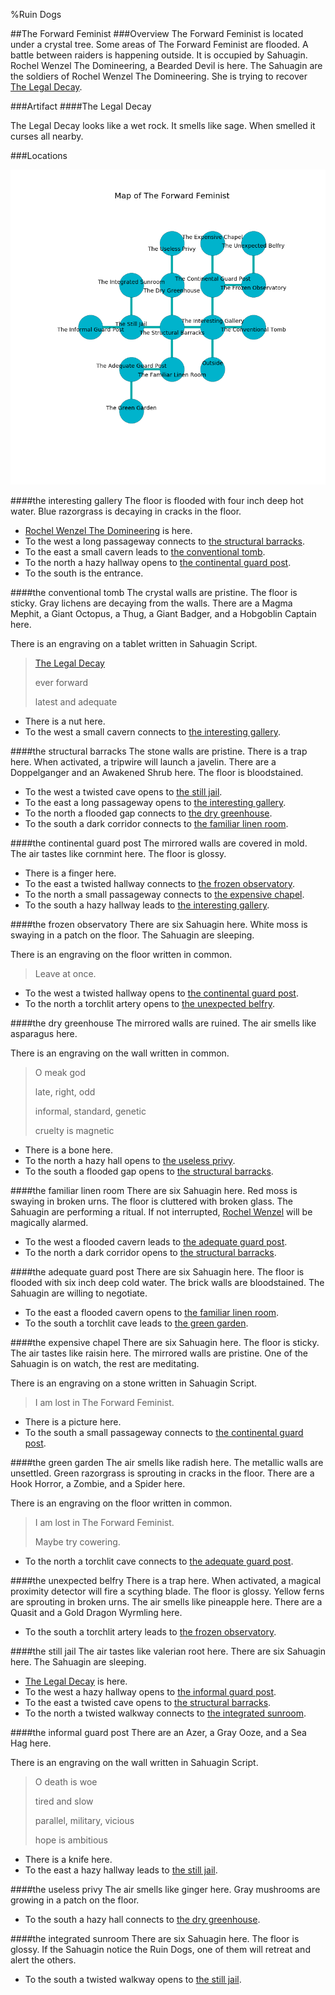 %Ruin Dogs

##The Forward Feminist
###Overview
The Forward Feminist is located under a crystal tree. Some areas of The Forward Feminist are flooded. A battle between raiders is happening outside. It is occupied by Sahuagin. <a name="Rochel-Wenzel-The-Domineering"></a>Rochel Wenzel The Domineering, a Bearded Devil is here. The Sahuagin are the soldiers of Rochel Wenzel The Domineering. She  is trying to recover [The Legal Decay](#The-Legal-Decay). 



###Artifact
####<a name="The-Legal-Decay"></a>The Legal Decay


The Legal Decay looks like a wet rock. It smells like sage. When smelled it curses all nearby. 





###Locations


![](../v2/images/The-Forward-Feminist.png)

####<a name="the-interesting-gallery"></a>the interesting gallery
The floor is flooded with four inch deep hot water. Blue razorgrass is decaying in cracks in the floor. 



* [Rochel Wenzel The Domineering](#Rochel-Wenzel-The-Domineering) is here.
* To the west a long passageway connects to [the structural barracks](#the-structural-barracks).
* To the east a small cavern leads to [the conventional tomb](#the-conventional-tomb).
* To the north a hazy hallway opens to [the continental guard post](#the-continental-guard-post).
* To the south is the entrance.


####<a name="the-conventional-tomb"></a>the conventional tomb
The crystal walls are pristine. The floor is sticky. Gray lichens are decaying from the walls. There are a Magma Mephit, a Giant Octopus, a Thug, a Giant Badger, and a Hobgoblin Captain here. 

There is an engraving on a tablet written in Sahuagin Script. 

> [The Legal Decay](#The-Legal-Decay)
>
> ever forward
>
> latest and adequate
>


* There is a nut here.
* To the west a small cavern connects to [the interesting gallery](#the-interesting-gallery).


####<a name="the-structural-barracks"></a>the structural barracks
The stone walls are pristine. There is a trap here. When activated, a tripwire will launch a javelin. There are a Doppelganger and an Awakened Shrub here. The floor is bloodstained. 



* To the west a twisted cave opens to [the still jail](#the-still-jail).
* To the east a long passageway opens to [the interesting gallery](#the-interesting-gallery).
* To the north a flooded gap connects to [the dry greenhouse](#the-dry-greenhouse).
* To the south a dark corridor connects to [the familiar linen room](#the-familiar-linen-room).


####<a name="the-continental-guard-post"></a>the continental guard post
The mirrored walls are covered in mold. The air tastes like cornmint here. The floor is glossy. 



* There is a finger here.
* To the east a twisted hallway connects to [the frozen observatory](#the-frozen-observatory).
* To the north a small passageway connects to [the expensive chapel](#the-expensive-chapel).
* To the south a hazy hallway leads to [the interesting gallery](#the-interesting-gallery).


####<a name="the-frozen-observatory"></a>the frozen observatory
There are six Sahuagin here. White moss is swaying in a patch on the floor. The Sahuagin are sleeping. 

There is an engraving on the floor written in common. 

> Leave at once.
>


* To the west a twisted hallway opens to [the continental guard post](#the-continental-guard-post).
* To the north a torchlit artery opens to [the unexpected belfry](#the-unexpected-belfry).


####<a name="the-dry-greenhouse"></a>the dry greenhouse
The mirrored walls are ruined. The air smells like asparagus here. 

There is an engraving on the wall written in common. 

> O meak god
>
> late, right, odd
>
> informal, standard, genetic
>
> cruelty is magnetic
>


* There is a bone here.
* To the north a hazy hall opens to [the useless privy](#the-useless-privy).
* To the south a flooded gap opens to [the structural barracks](#the-structural-barracks).


####<a name="the-familiar-linen-room"></a>the familiar linen room
There are six Sahuagin here. Red moss is swaying in broken urns. The floor is cluttered with broken glass. The Sahuagin are performing a ritual. If not interrupted, [Rochel Wenzel](#Rochel-Wenzel) will be magically alarmed. 



* To the west a flooded cavern leads to [the adequate guard post](#the-adequate-guard-post).
* To the north a dark corridor opens to [the structural barracks](#the-structural-barracks).


####<a name="the-adequate-guard-post"></a>the adequate guard post
There are six Sahuagin here. The floor is flooded with six inch deep cold water. The brick walls are bloodstained. The Sahuagin are willing to negotiate. 



* To the east a flooded cavern opens to [the familiar linen room](#the-familiar-linen-room).
* To the south a torchlit cave leads to [the green garden](#the-green-garden).


####<a name="the-expensive-chapel"></a>the expensive chapel
There are six Sahuagin here. The floor is sticky. The air tastes like raisin here. The mirrored walls are pristine. One of the Sahuagin is on watch, the rest are meditating. 

There is an engraving on a stone written in Sahuagin Script. 

> I am lost in The Forward Feminist.
>


* There is a picture here.
* To the south a small passageway connects to [the continental guard post](#the-continental-guard-post).


####<a name="the-green-garden"></a>the green garden
The air smells like radish here. The metallic walls are unsettled. Green razorgrass is sprouting in cracks in the floor. There are a Hook Horror, a Zombie, and a Spider here. 

There is an engraving on the floor written in common. 

> I am lost in The Forward Feminist.
>
> Maybe try cowering.
>


* To the north a torchlit cave connects to [the adequate guard post](#the-adequate-guard-post).


####<a name="the-unexpected-belfry"></a>the unexpected belfry
There is a trap here. When activated, a magical proximity detector will fire a scything blade. The floor is glossy. Yellow ferns are sprouting in broken urns. The air smells like pineapple here. There are a Quasit and a Gold Dragon Wyrmling here. 



* To the south a torchlit artery leads to [the frozen observatory](#the-frozen-observatory).


####<a name="the-still-jail"></a>the still jail
The air tastes like valerian root here. There are six Sahuagin here. The Sahuagin are sleeping. 



* [The Legal Decay](#The-Legal-Decay) is here.
* To the west a hazy hallway opens to [the informal guard post](#the-informal-guard-post).
* To the east a twisted cave opens to [the structural barracks](#the-structural-barracks).
* To the north a twisted walkway connects to [the integrated sunroom](#the-integrated-sunroom).


####<a name="the-informal-guard-post"></a>the informal guard post
There are an Azer, a Gray Ooze, and a Sea Hag here. 

There is an engraving on the wall written in Sahuagin Script. 

> O death is woe
>
> tired and slow
>
> parallel, military, vicious
>
> hope is ambitious
>


* There is a knife here.
* To the east a hazy hallway leads to [the still jail](#the-still-jail).


####<a name="the-useless-privy"></a>the useless privy
The air smells like ginger here. Gray mushrooms are growing in a patch on the floor. 



* To the south a hazy hall connects to [the dry greenhouse](#the-dry-greenhouse).


####<a name="the-integrated-sunroom"></a>the integrated sunroom
There are six Sahuagin here. The floor is glossy. If the Sahuagin notice the Ruin Dogs, one of them will retreat and alert the others. 



* To the south a twisted walkway opens to [the still jail](#the-still-jail).


